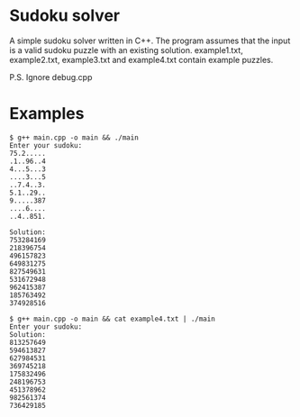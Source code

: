 # Sudoku solver

A simple sudoku solver written in C++. The program assumes that the input is a valid sudoku puzzle with an existing solution. example1.txt, example2.txt, example3.txt and example4.txt contain example puzzles.


P.S. Ignore debug.cpp

# Examples

```
$ g++ main.cpp -o main && ./main
Enter your sudoku:
75.2.....
.1..96..4
4...5...3
....3...5
..7.4..3.
5.1..29..
9.....387
....6....
..4..851.

Solution:
753284169
218396754
496157823
649831275
827549631
531672948
962415387
185763492
374928516
```

```
$ g++ main.cpp -o main && cat example4.txt | ./main
Enter your sudoku:
Solution:
813257649
594613827
627984531
369745218
175832496
248196753
451378962
982561374
736429185
```
